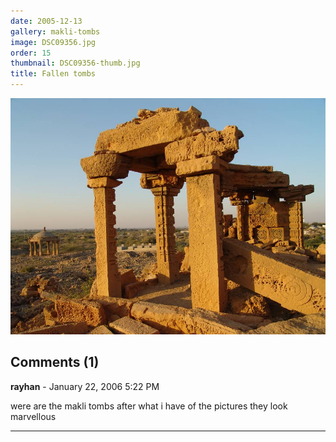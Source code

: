 ```yaml
---
date: 2005-12-13
gallery: makli-tombs
image: DSC09356.jpg
order: 15
thumbnail: DSC09356-thumb.jpg
title: Fallen tombs
---
```


![Fallen tombs](./DSC09356.jpg)

<div id="comments">

## Comments (1)

**rayhan** - January 22, 2006  5:22 PM

were are the makli tombs after what i have of the pictures they look marvellous

---

</div>